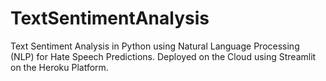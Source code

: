 # TextSentimentAnalysis
Text Sentiment Analysis in Python using Natural Language Processing (NLP) for Hate Speech Predictions. Deployed on the Cloud using Streamlit on the Heroku Platform.
